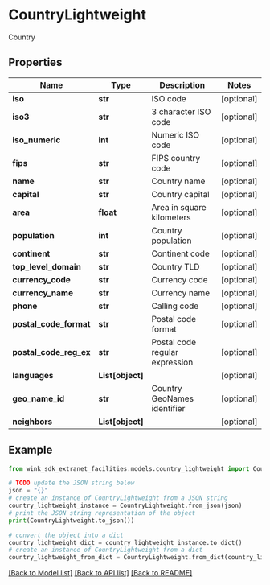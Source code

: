 # CountryLightweight

Country

## Properties

Name | Type | Description | Notes
------------ | ------------- | ------------- | -------------
**iso** | **str** | ISO code | [optional] 
**iso3** | **str** | 3 character ISO code | [optional] 
**iso_numeric** | **int** | Numeric ISO code | [optional] 
**fips** | **str** | FIPS country code | [optional] 
**name** | **str** | Country name | [optional] 
**capital** | **str** | Country capital | [optional] 
**area** | **float** | Area in square kilometers | [optional] 
**population** | **int** | Country population | [optional] 
**continent** | **str** | Continent code | [optional] 
**top_level_domain** | **str** | Country TLD | [optional] 
**currency_code** | **str** | Currency code | [optional] 
**currency_name** | **str** | Currency name | [optional] 
**phone** | **str** | Calling code | [optional] 
**postal_code_format** | **str** | Postal code format | [optional] 
**postal_code_reg_ex** | **str** | Postal code regular expression | [optional] 
**languages** | **List[object]** |  | [optional] 
**geo_name_id** | **str** | Country GeoNames identifier | [optional] 
**neighbors** | **List[object]** |  | [optional] 

## Example

```python
from wink_sdk_extranet_facilities.models.country_lightweight import CountryLightweight

# TODO update the JSON string below
json = "{}"
# create an instance of CountryLightweight from a JSON string
country_lightweight_instance = CountryLightweight.from_json(json)
# print the JSON string representation of the object
print(CountryLightweight.to_json())

# convert the object into a dict
country_lightweight_dict = country_lightweight_instance.to_dict()
# create an instance of CountryLightweight from a dict
country_lightweight_from_dict = CountryLightweight.from_dict(country_lightweight_dict)
```
[[Back to Model list]](../README.md#documentation-for-models) [[Back to API list]](../README.md#documentation-for-api-endpoints) [[Back to README]](../README.md)


